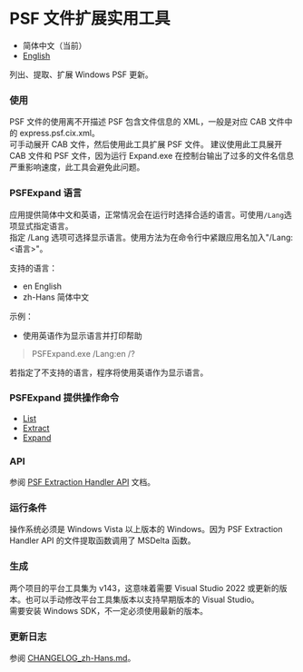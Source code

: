 # PSF 文件扩展实用工具
- 简体中文（当前）
- [English](README.md)

列出、提取、扩展 Windows PSF 更新。
### 使用
PSF 文件的使用离不开描述 PSF 包含文件信息的 XML，一般是对应 CAB 文件中的 express.psf.cix.xml。  
可手动展开 CAB 文件，然后使用此工具扩展 PSF 文件。
建议使用此工具展开 CAB 文件和 PSF 文件，因为运行 Expand.exe 在控制台输出了过多的文件名信息严重影响速度，此工具会避免此问题。
### PSFExpand 语言
应用提供简体中文和英语，正常情况会在运行时选择合适的语言。可使用`/Lang`选项显式指定语言。  
指定 /Lang 选项可选择显示语言。使用方法为在命令行中紧跟应用名加入"/Lang:<语言>"。

支持的语言：
- en         English
- zh-Hans    简体中文

示例：
- 使用英语作为显示语言并打印帮助
>PSFExpand.exe /Lang:en /?

若指定了不支持的语言，程序将使用英语作为显示语言。
### PSFExpand 提供操作命令
- [List](Documentation/List_zh-Hans.md)
- [Extract](Documentation/Extract_zh-Hans.md)
- [Expand](Documentation/Expand_zh-Hans.md)
### API
参阅 [PSF Extraction Handler API](Documentation/APIs_zh-Hans.md) 文档。
### 运行条件
操作系统必须是 Windows Vista 以上版本的 Windows。因为 PSF Extraction Handler API 的文件提取函数调用了 MSDelta 函数。
### 生成
两个项目的平台工具集为 v143，这意味着需要 Visual Studio 2022 或更新的版本。也可以手动修改平台工具集版本以支持早期版本的 Visual Studio。  
需要安装 Windows SDK，不一定必须使用最新的版本。
### 更新日志
参阅 [CHANGELOG_zh-Hans.md](CHANGELOG_zh-Hans.md)。
